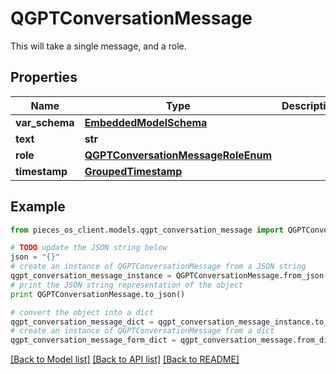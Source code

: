 # QGPTConversationMessage

This will take a single message, and a role.

## Properties

Name | Type | Description | Notes
------------ | ------------- | ------------- | -------------
**var_schema** | [**EmbeddedModelSchema**](EmbeddedModelSchema) |  | [optional] 
**text** | **str** |  | 
**role** | [**QGPTConversationMessageRoleEnum**](QGPTConversationMessageRoleEnum) |  | 
**timestamp** | [**GroupedTimestamp**](GroupedTimestamp) |  | 

## Example

```python
from pieces_os_client.models.qgpt_conversation_message import QGPTConversationMessage

# TODO update the JSON string below
json = "{}"
# create an instance of QGPTConversationMessage from a JSON string
qgpt_conversation_message_instance = QGPTConversationMessage.from_json(json)
# print the JSON string representation of the object
print QGPTConversationMessage.to_json()

# convert the object into a dict
qgpt_conversation_message_dict = qgpt_conversation_message_instance.to_dict()
# create an instance of QGPTConversationMessage from a dict
qgpt_conversation_message_form_dict = qgpt_conversation_message.from_dict(qgpt_conversation_message_dict)
```
[[Back to Model list]](../README#documentation-for-models) [[Back to API list]](../README#documentation-for-api-endpoints) [[Back to README]](../README)


